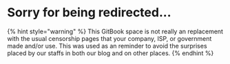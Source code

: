 # Sorry for being redirected...

{% hint style="warning" %}
This GitBook space is not really an replacement with the usual censorship pages that your company, ISP, or government made and/or use. This was used as an reminder to avoid the surprises placed by our staffs in both our blog and on other places.
{% endhint %}

